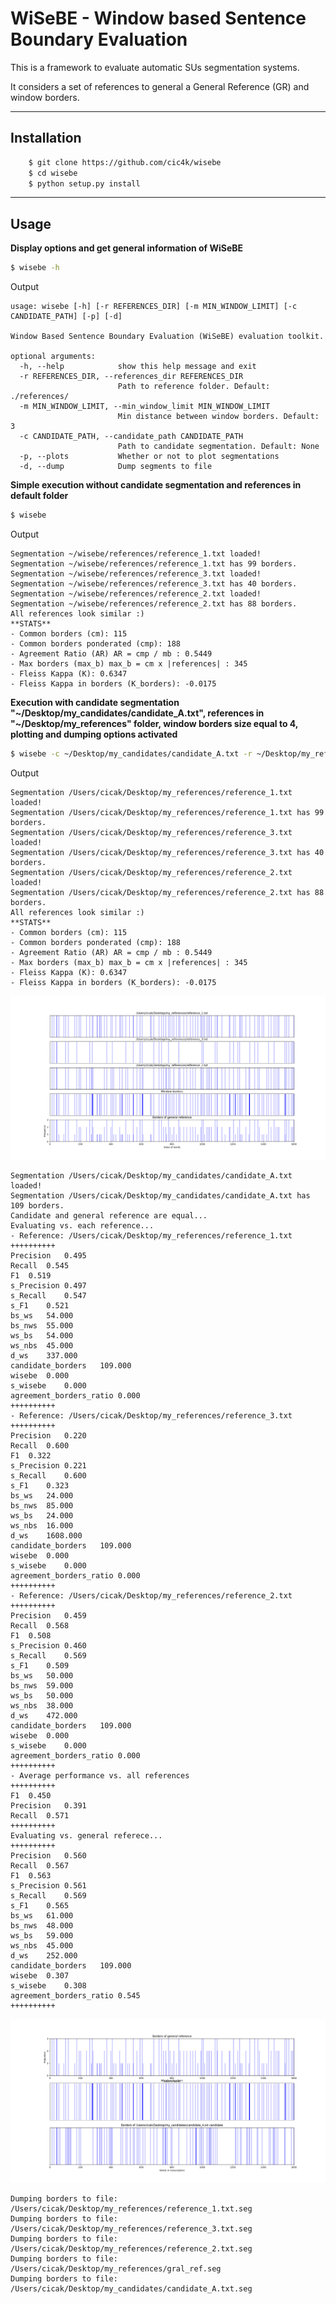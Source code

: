 # WiSeBE - Window based Sentence Boundary Evaluation

This is a framework to evaluate automatic SUs segmentation systems.

It considers a set of references to general a General Reference (GR) and window borders.

---

## Installation

```bash
    $ git clone https://github.com/cic4k/wisebe
    $ cd wisebe
    $ python setup.py install
```

---

## Usage

**Display options and get general information of WiSeBE**

```bash
$ wisebe -h  
```
Output
```
usage: wisebe [-h] [-r REFERENCES_DIR] [-m MIN_WINDOW_LIMIT] [-c CANDIDATE_PATH] [-p] [-d]

Window Based Sentence Boundary Evaluation (WiSeBE) evaluation toolkit.

optional arguments:
  -h, --help            show this help message and exit
  -r REFERENCES_DIR, --references_dir REFERENCES_DIR
                        Path to reference folder. Default: ./references/
  -m MIN_WINDOW_LIMIT, --min_window_limit MIN_WINDOW_LIMIT
                        Min distance between window borders. Default: 3
  -c CANDIDATE_PATH, --candidate_path CANDIDATE_PATH
                        Path to candidate segmentation. Default: None
  -p, --plots           Whether or not to plot segmentations
  -d, --dump            Dump segments to file    
```

**Simple execution without candidate segmentation and references in default folder**
```bash
$ wisebe
```
Output
```
Segmentation ~/wisebe/references/reference_1.txt loaded!
Segmentation ~/wisebe/references/reference_1.txt has 99 borders.
Segmentation ~/wisebe/references/reference_3.txt loaded!
Segmentation ~/wisebe/references/reference_3.txt has 40 borders.
Segmentation ~/wisebe/references/reference_2.txt loaded!
Segmentation ~/wisebe/references/reference_2.txt has 88 borders.
All references look similar :)
**STATS**
- Common borders (cm): 115
- Common borders ponderated (cmp): 188
- Agreement Ratio (AR) AR = cmp / mb : 0.5449
- Max borders (max_b) max_b = cm x |references| : 345
- Fleiss Kappa (K): 0.6347
- Fleiss Kappa in borders (K_borders): -0.0175
```



**Execution with candidate segmentation "~/Desktop/my_candidates/candidate_A.txt", references in "~/Desktop/my_references" folder, window borders size equal to 4, plotting and dumping options activated**

```bash
$ wisebe -c ~/Desktop/my_candidates/candidate_A.txt -r ~/Desktop/my_references -m 4 -p -d 
```
Output
```
Segmentation /Users/cicak/Desktop/my_references/reference_1.txt loaded!
Segmentation /Users/cicak/Desktop/my_references/reference_1.txt has 99 borders.
Segmentation /Users/cicak/Desktop/my_references/reference_3.txt loaded!
Segmentation /Users/cicak/Desktop/my_references/reference_3.txt has 40 borders.
Segmentation /Users/cicak/Desktop/my_references/reference_2.txt loaded!
Segmentation /Users/cicak/Desktop/my_references/reference_2.txt has 88 borders.
All references look similar :)
**STATS**
- Common borders (cm): 115
- Common borders ponderated (cmp): 188
- Agreement Ratio (AR) AR = cmp / mb : 0.5449
- Max borders (max_b) max_b = cm x |references| : 345
- Fleiss Kappa (K): 0.6347
- Fleiss Kappa in borders (K_borders): -0.0175
```

![alt text](imgs/refs.png "Plot for references, window borders and general reference")

```
Segmentation /Users/cicak/Desktop/my_candidates/candidate_A.txt loaded!
Segmentation /Users/cicak/Desktop/my_candidates/candidate_A.txt has 109 borders.
Candidate and general reference are equal...
Evaluating vs. each reference...
- Reference: /Users/cicak/Desktop/my_references/reference_1.txt
++++++++++
Precision	0.495
Recall	0.545
F1	0.519
s_Precision	0.497
s_Recall	0.547
s_F1	0.521
bs_ws	54.000
bs_nws	55.000
ws_bs	54.000
ws_nbs	45.000
d_ws	337.000
candidate_borders	109.000
wisebe	0.000
s_wisebe	0.000
agreement_borders_ratio	0.000
++++++++++
- Reference: /Users/cicak/Desktop/my_references/reference_3.txt
++++++++++
Precision	0.220
Recall	0.600
F1	0.322
s_Precision	0.221
s_Recall	0.600
s_F1	0.323
bs_ws	24.000
bs_nws	85.000
ws_bs	24.000
ws_nbs	16.000
d_ws	1608.000
candidate_borders	109.000
wisebe	0.000
s_wisebe	0.000
agreement_borders_ratio	0.000
++++++++++
- Reference: /Users/cicak/Desktop/my_references/reference_2.txt
++++++++++
Precision	0.459
Recall	0.568
F1	0.508
s_Precision	0.460
s_Recall	0.569
s_F1	0.509
bs_ws	50.000
bs_nws	59.000
ws_bs	50.000
ws_nbs	38.000
d_ws	472.000
candidate_borders	109.000
wisebe	0.000
s_wisebe	0.000
agreement_borders_ratio	0.000
++++++++++
- Average performance vs. all references
++++++++++
F1	0.450
Precision	0.391
Recall	0.571
++++++++++
Evaluating vs. general referece...
++++++++++
Precision	0.560
Recall	0.567
F1	0.563
s_Precision	0.561
s_Recall	0.569
s_F1	0.565
bs_ws	61.000
bs_nws	48.000
ws_bs	59.000
ws_nbs	45.000
d_ws	252.000
candidate_borders	109.000
wisebe	0.307
s_wisebe	0.308
agreement_borders_ratio	0.545
++++++++++
```
![alt text](imgs/cand_A.png "Wwindow borders, general reference and candidate segmentation")

```
Dumping borders to file: /Users/cicak/Desktop/my_references/reference_1.txt.seg
Dumping borders to file: /Users/cicak/Desktop/my_references/reference_3.txt.seg
Dumping borders to file: /Users/cicak/Desktop/my_references/reference_2.txt.seg
Dumping borders to file: /Users/cicak/Desktop/my_references/gral_ref.seg
Dumping borders to file: /Users/cicak/Desktop/my_candidates/candidate_A.txt.seg
```


